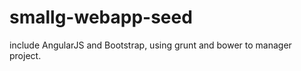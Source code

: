 smallg-webapp-seed
==================

include AngularJS and Bootstrap, using grunt and bower to manager project.
